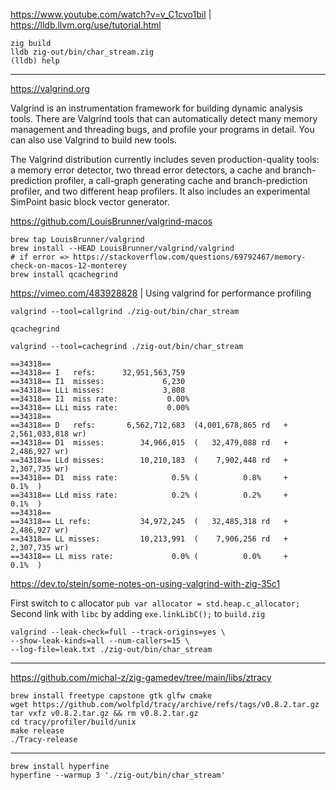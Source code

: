https://www.youtube.com/watch?v=v_C1cvo1biI | 
https://lldb.llvm.org/use/tutorial.html

```
zig build
lldb zig-out/bin/char_stream.zig
(lldb) help
```

- - -

https://valgrind.org

Valgrind is an instrumentation framework for building dynamic analysis tools. There are Valgrind tools that can automatically detect many memory management and threading bugs, and profile your programs in detail. You can also use Valgrind to build new tools.

The Valgrind distribution currently includes seven production-quality tools: a memory error detector, two thread error detectors, a cache and branch-prediction profiler, a call-graph generating cache and branch-prediction profiler, and two different heap profilers. It also includes an experimental SimPoint basic block vector generator.


https://github.com/LouisBrunner/valgrind-macos

```
brew tap LouisBrunner/valgrind
brew install --HEAD LouisBrunner/valgrind/valgrind
# if error => https://stackoverflow.com/questions/69792467/memory-check-on-macos-12-monterey
brew install qcachegrind
```

https://vimeo.com/483928828 |
Using valgrind for performance profiling
```
valgrind --tool=callgrind ./zig-out/bin/char_stream

qcachegrind
```

```
valgrind --tool=cachegrind ./zig-out/bin/char_stream

==34318==
==34318== I   refs:      32,951,563,759
==34318== I1  misses:             6,230
==34318== LLi misses:             3,808
==34318== I1  miss rate:           0.00%
==34318== LLi miss rate:           0.00%
==34318==
==34318== D   refs:       6,562,712,683  (4,001,678,865 rd   + 2,561,033,818 wr)
==34318== D1  misses:        34,966,015  (   32,479,088 rd   +     2,486,927 wr)
==34318== LLd misses:        10,210,183  (    7,902,448 rd   +     2,307,735 wr)
==34318== D1  miss rate:            0.5% (          0.8%     +           0.1%  )
==34318== LLd miss rate:            0.2% (          0.2%     +           0.1%  )
==34318==
==34318== LL refs:           34,972,245  (   32,485,318 rd   +     2,486,927 wr)
==34318== LL misses:         10,213,991  (    7,906,256 rd   +     2,307,735 wr)
==34318== LL miss rate:             0.0% (          0.0%     +           0.1%  )
```


https://dev.to/stein/some-notes-on-using-valgrind-with-zig-35c1

First switch to c allocator `pub var allocator = std.heap.c_allocator;`
Second link with `libc` by adding `exe.linkLibC();` to `build.zig`

```
valgrind --leak-check=full --track-origins=yes \
--show-leak-kinds=all --num-callers=15 \
--log-file=leak.txt ./zig-out/bin/char_stream
```

- - -

https://github.com/michal-z/zig-gamedev/tree/main/libs/ztracy

```build tracy profiler on macos
brew install freetype capstone gtk glfw cmake
wget https://github.com/wolfpld/tracy/archive/refs/tags/v0.8.2.tar.gz
tar vxfz v0.8.2.tar.gz && rm v0.8.2.tar.gz
cd tracy/profiler/build/unix
make release
./Tracy-release
```

- - -

```
brew install hyperfine
hyperfine --warmup 3 './zig-out/bin/char_stream'
```